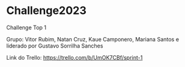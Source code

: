 # Challenge2023
Challenge Top 1

Grupo: Vitor Rubim, Natan Cruz, Kaue Camponero, Mariana Santos e liderado por Gustavo Sorrilha Sanches

Link do Trello: https://trello.com/b/UmOK7CBf/sprint-1

